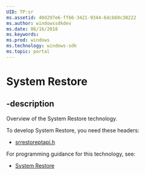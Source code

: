 ```yaml
---
UID: TP:sr
ms.assetid: 40d297e6-ff66-3421-9344-6dcb60c30222
ms.author: windowssdkdev
ms.date: 06/16/2018
ms.keywords: 
ms.prod: windows
ms.technology: windows-sdk
ms.topic: portal
---
```


# System Restore

## -description

Overview of the System Restore technology.

To develop System Restore, you need these headers:

 * [srrestoreptapi.h](../srrestoreptapi/index.md)

For programming guidance for this technology, see:
* [System Restore](/windows/desktop/sr)

